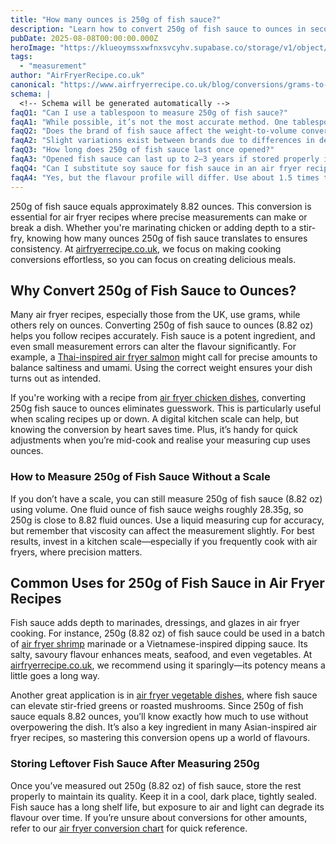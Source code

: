 ```yaml
---
title: "How many ounces is 250g of fish sauce?"
description: "Learn how to convert 250g of fish sauce to ounces in seconds. Perfect for air fryer recipes and precise cooking measurements."
pubDate: 2025-08-08T00:00:00.000Z
heroImage: "https://klueoymssxwfnxsvcyhv.supabase.co/storage/v1/object/public/Shmucket/how-many-ounces-is-250g-fish-sauce.webp"
tags:
  - "measurement"
author: "AirFryerRecipe.co.uk"
canonical: "https://www.airfryerrecipe.co.uk/blog/conversions/grams-to-ounces/how-many-ounces-is-250g-fish-sauce"
schema: |
  <!-- Schema will be generated automatically -->
faqQ1: "Can I use a tablespoon to measure 250g of fish sauce?"
faqA1: "While possible, it’s not the most accurate method. One tablespoon of fish sauce weighs about 15g, so 250g would require roughly 16.6 tablespoons. For precision, especially in air fryer recipes, a kitchen scale is best."
faqQ2: "Does the brand of fish sauce affect the weight-to-volume conversion?"
faqA2: "Slight variations exist between brands due to differences in density and additives. However, 250g of fish sauce will generally equate to 8.82 ounces regardless of brand. Always check the label for specific gravity if precision is critical."
faqQ3: "How long does 250g of fish sauce last once opened?"
faqA3: "Opened fish sauce can last up to 2–3 years if stored properly in a cool, dark place. Its high salt content acts as a preservative, but always check for off smells or discolouration before use."
faqQ4: "Can I substitute soy sauce for fish sauce in an air fryer recipe?"
faqA4: "Yes, but the flavour profile will differ. Use about 1.5 times the amount of soy sauce to match the saltiness of 250g (8.82 oz) of fish sauce. For authentic taste, stick to fish sauce where possible."
---
```

<p>250g of fish sauce equals approximately 8.82 ounces. This conversion is essential for air fryer recipes where precise measurements can make or break a dish. Whether you're marinating chicken or adding depth to a stir-fry, knowing how many ounces 250g of fish sauce translates to ensures consistency. At <a href=https://www.airfryerrecipe.co.uk>airfryerrecipe.co.uk</a>, we focus on making cooking conversions effortless, so you can focus on creating delicious meals.</p>

<h2>Why Convert 250g of Fish Sauce to Ounces?</h2>  
<p>Many air fryer recipes, especially those from the UK, use grams, while others rely on ounces. Converting 250g of fish sauce to ounces (8.82 oz) helps you follow recipes accurately. Fish sauce is a potent ingredient, and even small measurement errors can alter the flavour significantly. For example, a <a href=https://www.airfryerrecipe.co.uk/recipes>Thai-inspired air fryer salmon</a> might call for precise amounts to balance saltiness and umami. Using the correct weight ensures your dish turns out as intended.</p>  

<p>If you're working with a recipe from <a href=https://www.airfryerrecipe.co.uk/recipe-category/chicken>air fryer chicken dishes</a>, converting 250g fish sauce to ounces eliminates guesswork. This is particularly useful when scaling recipes up or down. A digital kitchen scale can help, but knowing the conversion by heart saves time. Plus, it’s handy for quick adjustments when you’re mid-cook and realise your measuring cup uses ounces.</p>  

<h3>How to Measure 250g of Fish Sauce Without a Scale</h3>  
<p>If you don’t have a scale, you can still measure 250g of fish sauce (8.82 oz) using volume. One fluid ounce of fish sauce weighs roughly 28.35g, so 250g is close to 8.82 fluid ounces. Use a liquid measuring cup for accuracy, but remember that viscosity can affect the measurement slightly. For best results, invest in a kitchen scale—especially if you frequently cook with air fryers, where precision matters.</p>  

<h2>Common Uses for 250g of Fish Sauce in Air Fryer Recipes</h2>  
<p>Fish sauce adds depth to marinades, dressings, and glazes in air fryer cooking. For instance, 250g (8.82 oz) of fish sauce could be used in a batch of <a href=https://www.airfryerrecipe.co.uk/recipe-category/shrimp>air fryer shrimp</a> marinade or a Vietnamese-inspired dipping sauce. Its salty, savoury flavour enhances meats, seafood, and even vegetables. At <a href=https://www.airfryerrecipe.co.uk>airfryerrecipe.co.uk</a>, we recommend using it sparingly—its potency means a little goes a long way.</p>  

<p>Another great application is in <a href=https://www.airfryerrecipe.co.uk/recipe-category/vegetables>air fryer vegetable dishes</a>, where fish sauce can elevate stir-fried greens or roasted mushrooms. Since 250g of fish sauce equals 8.82 ounces, you’ll know exactly how much to use without overpowering the dish. It’s also a key ingredient in many Asian-inspired air fryer recipes, so mastering this conversion opens up a world of flavours.</p>  

<h3>Storing Leftover Fish Sauce After Measuring 250g</h3>  
<p>Once you’ve measured out 250g (8.82 oz) of fish sauce, store the rest properly to maintain its quality. Keep it in a cool, dark place, tightly sealed. Fish sauce has a long shelf life, but exposure to air and light can degrade its flavour over time. If you’re unsure about conversions for other amounts, refer to our <a href=https://www.airfryerrecipe.co.uk/air-fryer-conversion-chart>air fryer conversion chart</a> for quick reference.</p>
